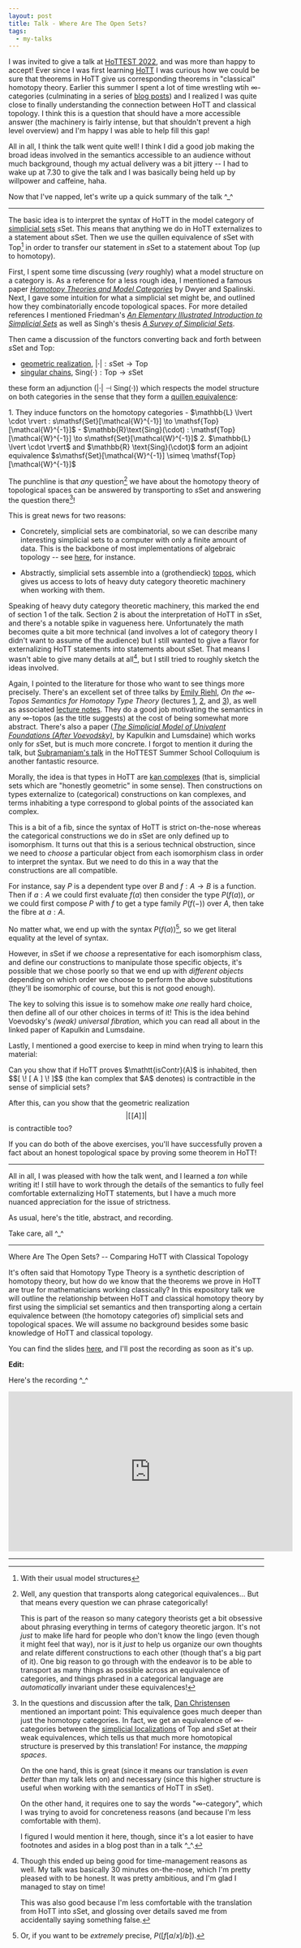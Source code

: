 ```yaml
---
layout: post
title: Talk - Where Are The Open Sets? 
tags:
  - my-talks
---
```


I was invited to give a talk at [HoTTEST 2022][1], and was more than 
happy to accept! Ever since I was first learning [HoTT][3] I was curious how
we could be sure that theorems in HoTT give us corresponding theorems in
"classical" homotopy theory. Earlier this summer I spent a lot of 
time wrestling wtih $\infty$-categories (culminating in a series of 
[blog posts][2]) and I realized I was quite close to finally understanding
the connection between HoTT and classical topology. I think this is a 
question that should have a more accessible answer 
(the machinery is fairly intense, but that shouldn't prevent a high level overview)
and I'm happy I was able to help fill this gap!

All in all, I think the talk went quite well! I think I did a good job
making the broad ideas involved in the semantics accessible to an audience
without much background, though my actual delivery was a bit jittery -- 
I had to wake up at 7.30 to give the talk and I was basically being held up
by willpower and caffeine, haha.

<!-- As a secret life update, I got prescribed my hormones today as well! -->

Now that I've napped, let's write up a quick summary of the talk ^_^

---

The basic idea is to interpret the syntax of HoTT in the model category
of [simplicial sets][4] $s\mathsf{Set}$. This means that anything we do in
HoTT externalizes to a statement about $s\mathsf{Set}$. 
Then we use the quillen equivalence of $s\mathsf{Set}$ with $\mathsf{Top}$[^1] in 
order to transfer our statement in $s\mathsf{Set}$ to a statement about 
$\mathsf{Top}$ (up to homotopy).

First, I spent some time discussing (_very_ roughly) what a model structure
on a category is. As a reference for a less rough idea, I mentioned a famous
paper [_Homotopy Theories and Model Categories_][5] by Dwyer and Spalinski.
Next, I gave some intuition for what a simplicial set might be, and outlined how 
they combinatorially encode topological spaces. For more detailed references
I mentioned Friedman's [_An Elementary Illustrated Introduction to Simplicial Sets_][6]
as well as Singh's thesis [_A Survey of Simplicial Sets_][7].

Then came a discussion of the functors converting back and forth between 
$s\mathsf{Set}$ and $\mathsf{Top}$:

 - [geometric realization][10], $\lvert \cdot \rvert : s\mathsf{Set} \to \mathsf{Top}$
 - [singular chains][9], $\text{Sing}(\cdot) : \mathsf{Top} \to s\mathsf{Set}$

these form an adjunction ($\lvert \cdot \rvert \ \dashv \ \text{Sing}(\cdot)$)
which respects the model structure on both categories in the sense that they
form a [quillen equivalence][11]: 

<div class=boxed markdown=1>
1. They induce functors on the homotopy categories
 - $\mathbb{L} \lvert \cdot \rvert : s\mathsf{Set}[\mathcal{W}^{-1}] \to \mathsf{Top}[\mathcal{W}^{-1}]$
 - $\mathbb{R}\text{Sing}(\cdot) : \mathsf{Top}[\mathcal{W}^{-1}] \to s\mathsf{Set}[\mathcal{W}^{-1}]$
2. $\mathbb{L} \lvert \cdot \rvert$ and $\mathbb{R} \text{Sing}(\cdot)$ 
form an adjoint equivalence $s\mathsf{Set}[\mathcal{W}^{-1}] \simeq \mathsf{Top}[\mathcal{W}^{-1}]$
</div>

The punchline is that _any_ question[^2] we have about the homotopy theory of
topological spaces can be answered by transporting to $s\mathsf{Set}$ and
answering the question there[^3]!

This is great news for two reasons: 

 - Concretely, simplicial sets are combinatorial, so we can describe many 
   interesting simplicial sets to a computer with only a finite amount of data.
   This is the backbone of most implementations of algebraic topology -- 
   see [here][14], for instance.

 - Abstractly, simplicial sets assemble into a (grothendieck) [topos][15],
   which gives us access to lots of heavy duty category theoretic machinery
   when working with them.

Speaking of heavy duty category theoretic machinery, this marked the end of 
section $1$ of the talk. Section $2$ is about the interpretation of HoTT 
in $s\mathsf{Set}$, and there's a notable spike in vagueness here. 
Unfortunately the math becomes quite a bit more technical
(and involves a lot of category theory I didn't want to assume of the 
audience) but I still wanted to give a flavor for externalizing 
HoTT statements into statements about $s\mathsf{Set}$. That means I 
wasn't able to give many details at all[^4], but I still tried to
roughly sketch the ideas involved.

Again, I pointed to the literature for those who want to see things 
more precisely. There's an excellent set of three talks by [Emily Riehl][16],
_On the $\infty$-Topos Semantics for Homotopy Type Theory_
(lectures [1][17], [2][18], and [3][19]), as well as associated 
[lecture notes][20]. They do a good job motivating the semantics
in any $\infty$-topos (as the title suggests) at the cost of being
somewhat more abstract. There's also a paper 
([_The Simplicial Model of Univalent Foundations (After Voevodsky)_][21],
by Kapulkin and Lumsdaine) which works only for $s\mathsf{Set}$,
but is much more concrete. I forgot to mention it during the talk,
but [Subramaniam's talk][23] in the HoTTEST Summer School Colloquium is
another fantastic resource.

Morally, the idea is that types in HoTT are [kan complexes][22]
(that is, simplicial sets which are "honestly geometric" in some sense).
Then constructions on types externalize to (categorical) constructions 
on kan complexes, and terms inhabiting a type correspond to global points
of the associated kan complex.

This is a bit of a fib, since the syntax of HoTT is strict on-the-nose
whereas the categorical constructions we do in $s\mathsf{Set}$ are only 
defined up to isomorphism. It turns out that this is a serious technical 
obstruction, since we need to _choose_ a particular object from each 
isomorphism class in order to interpret the syntax. But we need to do this
in a way that the constructions are all compatible. 

For instance, say $P$ is a dependent type over $B$ and $f : A \to B$ 
is a function. Then if $a : A$ we could first evaluate $f(a)$ then 
consider the type $P(f(a))$, _or_ we could first compose $P$ with $f$ 
to get a type family $P(f(-))$ over $A$, then take the fibre at $a:A$.

No matter what, we end up with the syntax $P(f(a))$[^5], so we get 
literal equality at the level of syntax. 

However, in $s\mathsf{Set}$ if we _choose_ a representative for each
isomorphism class, and define our constructions to manipulate those 
specific objects, it's possible that we chose poorly so that we end up
with _different objects_ depending on which order we choose to perform
the above substitutions 
(they'll be isomorphic of course, but this is not good enough).

The key to solving this issue is to somehow make _one_ really hard 
choice, then define all of our other choices in terms of it! This is 
the idea behind Voevodsky's _(weak) universal fibration_, which you can
read all about in the linked paper of Kapulkin and Lumsdaine.

Lastly, I mentioned a good exercise to keep in mind when trying to learn
this material: 

<div class=boxed markdown=1>
Can you show that if HoTT proves $\mathtt{isContr}(A)$ is 
inhabited, then $$[ \! [ A ] \! ]$$ (the kan complex that $A$ denotes) is 
contractible in the sense of simplicial sets? 

After this, can you show that
the geometric realization $$\lvert [ \! [ A ] \! ] \rvert$$ is contractible too?

If you can do both of the above exercises, you'll have successfully proven 
a fact about an honest topological space by proving some theorem in HoTT!
</div>

---

All in all, I was pleased with how the talk went, and I learned a _ton_
while writing it! I still have to work through the details of the 
semantics to fully feel comfortable externalizing HoTT statements,
but I have a much more nuanced appreciation for the issue of 
strictness.

As usual, here's the title, abstract, and recording. 

Take care, all ^_^

---

Where Are The Open Sets? -- Comparing HoTT with Classical Topology

It's often said that Homotopy Type Theory is a synthetic description of 
homotopy theory, but how do we know that the theorems we prove in HoTT are true 
for mathematicians working classically? In this expository talk we will outline 
the relationship between HoTT and classical homotopy theory by first using the 
simplicial set semantics and then transporting along a certain equivalence 
between (the homotopy categories of) simplicial sets and topological spaces. 
We will assume no background besides some basic knowledge of HoTT and 
classical topology.

You can find the slides [here][24], and I'll post the recording as 
soon as it's up.

**Edit:** 

Here's the recording ^_^

<iframe width="560" height="315" src="https://www.youtube.com/embed/syftUuf5Hpk" title="YouTube video player" frameborder="0" allow="accelerometer; autoplay; clipboard-write; encrypted-media; gyroscope; picture-in-picture" allowfullscreen></iframe>

---

[^1]:
    With their usual model structures

[^2]:
    Well, any question that transports along categorical equivalences...
    But that means every question we can phrase categorically! 

    This is part of the reason so many category theorists get a bit
    obsessive about phrasing everything in terms of category theoretic
    jargon. It's not _just_ to make life hard for people who don't 
    know the lingo (even though it might feel that way), nor is it 
    _just_ to help us organize our own thoughts and relate different 
    constructions to each other (though that's a big part of it). 
    One big reason to go through with the endeavor is to be able to
    transport as many things as possible across an equivalence of categories,
    and things phrased in a categorical language are _automatically_ 
    invariant under these equivalences!

[^3]:
    In the questions and discussion after the talk, [Dan Christensen][12]
    mentioned an important point: This equivalence goes much deeper than
    just the homotopy categories. In fact, we get an equivalence of 
    $\infty$-categories between the [simplicial localizations][13]
    of $\mathsf{Top}$ and $s\mathsf{Set}$ at their weak equivalences,
    which tells us that much more homotopical structure is preserved by 
    this translation! For instance, the _mapping spaces_.

    On the one hand, this is great (since it means our translation is 
    _even better_ than my talk lets on) and necessary (since this higher
    structure is useful when working with the semantics of HoTT in 
    $s\mathsf{Set}$). 

    On the other hand, it requires one to say the words "$\infty$-category",
    which I was trying to avoid for concreteness reasons 
    (and because I'm less comfortable with them). 

    I figured I would mention it here, though, since it's a lot easier to 
    have footnotes and asides in a blog post than in a talk ^_^.

[^4]:
    Though this ended up being good for time-management reasons as well.
    My talk was basically 30 minutes on-the-nose, which I'm pretty pleased 
    with to be honest. It was pretty ambitious, and I'm glad I managed to 
    stay on time!

    This was also good because I'm less comfortable with the
    translation from HoTT into $s\mathsf{Set}$, and glossing over details
    saved me from accidentally saying something false.

[^5]:
    Or, if you want to be _extremely_ precise, $P([f[a/x]/b])$.


[1]: https://www.uwo.ca/math/faculty/kapulkin/seminars/hottest.html
[2]: /tags/homotopy-theories/
[3]: https://en.wikipedia.org/wiki/Homotopy_type_theory
[4]: https://en.wikipedia.org/wiki/Simplicial_set
[5]: https://math.jhu.edu/~eriehl/616-s16/DwyerSpalinski.pdf
[6]: https://arxiv.org/pdf/0809.4221.pdf
[7]: https://www.abdn.ac.uk/staffpages/uploads/r01gs19/Gyan_Singh_sSet.pdf
[8]: https://ncatlab.org/nlab/show/geometric+realization#idea
[9]: https://kerodon.net/tag/001Q
[10]: https://kerodon.net/tag/001X
[11]: https://ncatlab.org/nlab/show/Quillen+equivalence
[12]: https://jdc.math.uwo.ca/
[13]: https://ncatlab.org/nlab/show/simplicial+localization
[14]: https://doc.sagemath.org/html/en/reference/topology/index.html
[15]: https://en.wikipedia.org/wiki/Topos
[16]: https://math.jhu.edu/~eriehl/
[17]: https://www.youtube.com/watch?v=PejZfl5kOlU
[18]: https://www.youtube.com/watch?v=m2_ObHxDcQs
[19]: https://www.youtube.com/watch?v=hcGKmEuJJMY
[20]: https://emilyriehl.github.io/files/semantics.pdf
[21]: https://arxiv.org/pdf/1211.2851.pdf
[22]: https://ncatlab.org/nlab/show/Kan+complex
[23]: https://www.youtube.com/watch?v=NpzqeZd4Yw0
[24]: /assets/docs/where-are-the-open-sets/slides.pdf
